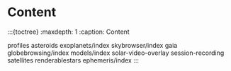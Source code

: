 # Content

:::{toctree}
:maxdepth: 1
:caption: Content

profiles
asteroids
exoplanets/index
skybrowser/index
gaia
globebrowsing/index
models/index
solar-video-overlay
session-recording
satellites
renderablestars
ephemeris/index
:::
